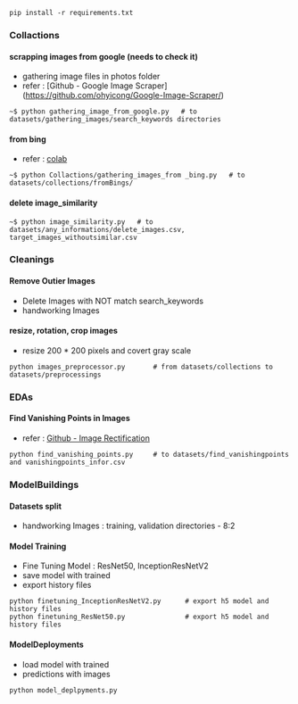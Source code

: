 ```
pip install -r requirements.txt
```
### Collactions
#### scrapping images from google  (needs to check it)
- gathering image files in photos folder
- refer : [Github - Google Image Scraper] (https://github.com/ohyicong/Google-Image-Scraper/)
```
~$ python gathering_image_from_google.py   # to datasets/gathering_images/search_keywords directories
```
#### from bing
- refer : [colab](https://colab.research.google.com/drive/1iu9Jwp45n8p15aF29qmehykKP6HLtJgx)
```
~$ python Collactions/gathering_images_from _bing.py   # to datasets/collections/fromBings/
```

#### delete image_similarity
```
~$ python image_similarity.py   # to datasets/any_informations/delete_images.csv, target_images_withoutsimilar.csv
```

### Cleanings
#### Remove Outier Images  
- Delete Images with NOT match search_keywords
- handworking Images
#### resize, rotation, crop images 
- resize 200 * 200 pixels and covert gray scale
```
python images_preprocessor.py       # from datasets/collections to datasets/preprocessings
```

### EDAs
#### Find Vanishing Points in Images
- refer : [Github - Image Rectification](https://github.com/chsasank/Image-Rectification)
```
python find_vanishing_points.py     # to datasets/find_vanishingpoints and vanishingpoints_infor.csv
```
### ModelBuildings
#### Datasets split
- handworking Images : training, validation directories - 8:2
#### Model Training
- Fine Tuning Model : ResNet50, InceptionResNetV2
- save model with trained
- export history files
```
python finetuning_InceptionResNetV2.py      # export h5 model and history files
python finetuning_ResNet50.py               # export h5 model and history files
```
#### ModelDeployments
- load model with trained
- predictions with images
```
python model_deplpyments.py
```

